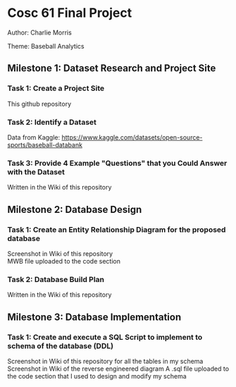 # Cosc 61 Final Project
Author: Charlie Morris

Theme: Baseball Analytics

## Milestone 1: Dataset Research and Project Site

### Task 1: Create a Project Site
This github repository

### Task 2: Identify a Dataset
Data from Kaggle: https://www.kaggle.com/datasets/open-source-sports/baseball-databank

### Task 3: Provide 4 Example "Questions" that you Could Answer with the Dataset
Written in the Wiki of this repository

## Milestone 2: Database Design

### Task 1: Create an Entity Relationship Diagram for the proposed database
Screenshot in Wiki of this repository\
MWB file uploaded to the code section

### Task 2: Database Build Plan
Written in the Wiki of this repository

## Milestone 3: Database Implementation

### Task 1: Create and execute a SQL Script to implement to schema of the database (DDL)
Screenshot in Wiki of this repository for all the tables in my schema
Screenshot in Wiki of the reverse engineered diagram
A .sql file uploaded to the code section that I used to design and modify my schema 

